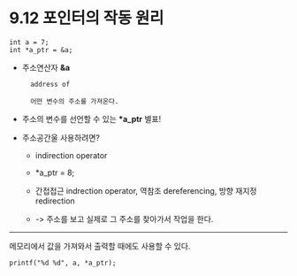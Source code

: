 # 9.12 포인터의 작동 원리

```
int a = 7;
int *a_ptr = &a;
```

-   주소연산자 **&a**

          address of

          어떤 변수의 주소를 가져온다.

-   주소의 변수를 선언할 수 있는 **\*a_ptr** 별표!

-   주소공간울 사용하려면?

    -   indirection operator

    -   \*a_ptr = 8;

    -   간접접근 indrection operator, 역참조 dereferencing, 방향 재지정 redirection

    -   -> 주소를 보고 실제로 그 주소를 찾아가서 작업을 한다.

---

메모리에서 값을 가져와서 출력할 때에도 사용할 수 있다.

```
printf("%d %d", a, *a_ptr);
```
